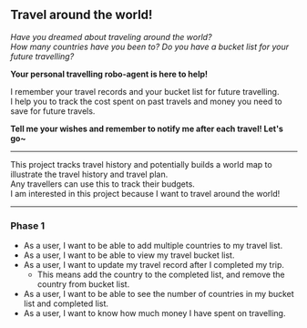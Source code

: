 ## Travel around the world! 

*Have you dreamed about traveling around the world?*  
*How many countries have you been to? Do you have a bucket list for your future travelling?*  

**Your personal travelling robo-agent is here to help!**  

I remember your travel records and your bucket list for future travelling.  
I help you to track the cost spent on past travels and money you need to save for future travels.  


**Tell me your wishes and remember to notify me after each travel! Let's go~**  


---  


This project tracks travel history and potentially builds a world map to illustrate the travel history and travel plan.  
Any travellers can use this to track their budgets.  
I am interested in this project because I want to travel around the world!  


---  



### Phase 1  

- As a user, I want to be able to add multiple countries to my travel list.  
- As a user, I want to be able to view my travel bucket list.  
- As a user, I want to update my travel record after I completed my trip.  
    - This means add the country to the completed list, and remove the country from bucket list.  
- As a user, I want to be able to see the number of countries in my bucket list and completed list.  
- As a user, I want to know how much money I have spent on travelling.  
 